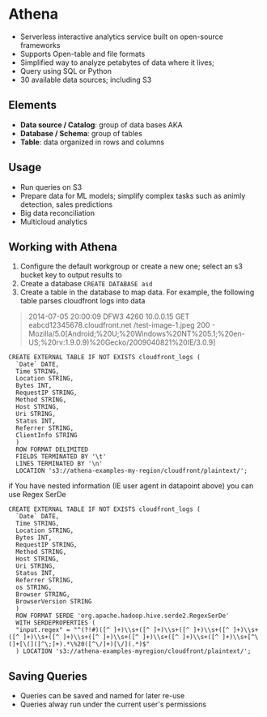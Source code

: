 # Athena
* Serverless interactive analytics service built on open-source frameworks
* Supports Open-table and file formats
* Simplified way to analyze petabytes of data where it lives;
* Query using SQL or Python
* 30 available data sources; including S3

## Elements
* **Data source / Catalog**: group of data bases AKA
* **Database / Schema**: group of tables
* **Table**: data organized in rows and columns

## Usage
* Run queries on S3
* Prepare data for ML models; simplify complex tasks such as animly detection, sales predictions
* Big data reconciliation
* Multicloud analytics

## Working with Athena
1. Configure the default workgroup or create a new one; select an s3 bucket key to output results to
2. Create a database 
```CREATE DATABASE asd```
3. Create a table in the database to map data. For example, the following table parses cloudfront logs into data
> 2014-07-05 20:00:09 DFW3 4260 10.0.0.15 GET eabcd12345678.cloudfront.net /test-image-1.jpeg 200 - Mozilla/5.0[Android;%20U;%20Windows%20NT%205.1;%20en-US;%20rv:1.9.0.9)%20Gecko/2009040821%20IE/3.0.9]

``` 
CREATE EXTERNAL TABLE IF NOT EXISTS cloudfront_logs (
  `Date` DATE,
  Time STRING,
  Location STRING,
  Bytes INT,
  RequestIP STRING,
  Method STRING,
  Host STRING,
  Uri STRING,
  Status INT,
  Referrer STRING,
  ClientInfo STRING
  ) 
  ROW FORMAT DELIMITED
  FIELDS TERMINATED BY '\t'
  LINES TERMINATED BY '\n'
  LOCATION 's3://athena-examples-my-region/cloudfront/plaintext/'; 
```

if You have nested information (IE user agent in datapoint above) you can use Regex SerDe

``` 
CREATE EXTERNAL TABLE IF NOT EXISTS cloudfront_logs (
  `Date` DATE,
  Time STRING,
  Location STRING,
  Bytes INT,
  RequestIP STRING,
  Method STRING,
  Host STRING,
  Uri STRING,
  Status INT,
  Referrer STRING,
  os STRING,
  Browser STRING,
  BrowserVersion STRING
  ) 
  ROW FORMAT SERDE 'org.apache.hadoop.hive.serde2.RegexSerDe'
  WITH SERDEPROPERTIES (
  "input.regex" = "^(?!#)([^ ]+)\\s+([^ ]+)\\s+([^ ]+)\\s+([^ ]+)\\s+([^ ]+)\\s+([^ ]+)\\s+([^ ]+)\\s+([^ ]+)\\s+([^ ]+)\\s+([^ ]+)\\s+[^\(]+[\(]([^\;]+).*\%20([^\/]+)[\/](.*)$"
  ) LOCATION 's3://athena-examples-myregion/cloudfront/plaintext/';
```

## Saving Queries
* Queries can be saved and named for later re-use
* Queries alway run under the current user's permissions

